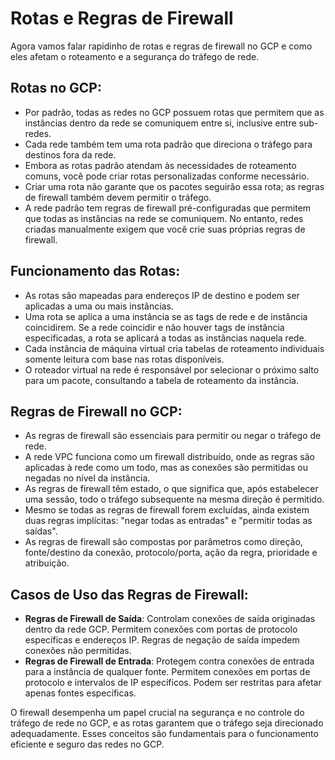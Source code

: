 # Rotas e Regras de Firewall

Agora vamos falar rapidinho de rotas e regras de firewall no GCP e como eles afetam o roteamento e a segurança do tráfego de rede.

## Rotas no GCP:
- Por padrão, todas as redes no GCP possuem rotas que permitem que as instâncias dentro da rede se comuniquem entre si, inclusive entre sub-redes.
- Cada rede também tem uma rota padrão que direciona o tráfego para destinos fora da rede.
- Embora as rotas padrão atendam às necessidades de roteamento comuns, você pode criar rotas personalizadas conforme necessário.
- Criar uma rota não garante que os pacotes seguirão essa rota; as regras de firewall também devem permitir o tráfego.
- A rede padrão tem regras de firewall pré-configuradas que permitem que todas as instâncias na rede se comuniquem. No entanto, redes criadas manualmente exigem que você crie suas próprias regras de firewall.

## Funcionamento das Rotas:
- As rotas são mapeadas para endereços IP de destino e podem ser aplicadas a uma ou mais instâncias.
- Uma rota se aplica a uma instância se as tags de rede e de instância coincidirem. Se a rede coincidir e não houver tags de instância especificadas, a rota se aplicará a todas as instâncias naquela rede.
- Cada instância de máquina virtual cria tabelas de roteamento individuais somente leitura com base nas rotas disponíveis.
- O roteador virtual na rede é responsável por selecionar o próximo salto para um pacote, consultando a tabela de roteamento da instância.

## Regras de Firewall no GCP:
- As regras de firewall são essenciais para permitir ou negar o tráfego de rede.
- A rede VPC funciona como um firewall distribuído, onde as regras são aplicadas à rede como um todo, mas as conexões são permitidas ou negadas no nível da instância.
- As regras de firewall têm estado, o que significa que, após estabelecer uma sessão, todo o tráfego subsequente na mesma direção é permitido.
- Mesmo se todas as regras de firewall forem excluídas, ainda existem duas regras implícitas: "negar todas as entradas" e "permitir todas as saídas".
- As regras de firewall são compostas por parâmetros como direção, fonte/destino da conexão, protocolo/porta, ação da regra, prioridade e atribuição.

## Casos de Uso das Regras de Firewall:
- **Regras de Firewall de Saída**: Controlam conexões de saída originadas dentro da rede GCP. Permitem conexões com portas de protocolo específicas e endereços IP. Regras de negação de saída impedem conexões não permitidas.
- **Regras de Firewall de Entrada**: Protegem contra conexões de entrada para a instância de qualquer fonte. Permitem conexões em portas de protocolo e intervalos de IP específicos. Podem ser restritas para afetar apenas fontes específicas.

O firewall desempenha um papel crucial na segurança e no controle do tráfego de rede no GCP, e as rotas garantem que o tráfego seja direcionado adequadamente. Esses conceitos são fundamentais para o funcionamento eficiente e seguro das redes no GCP.